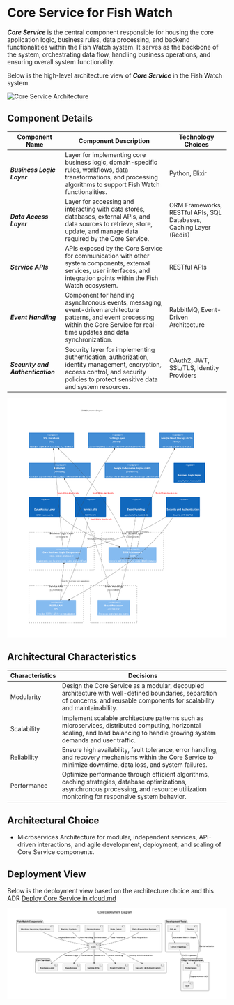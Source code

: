 # Core Service for Fish Watch

***Core Service*** is the central component responsible for housing the core application logic, business rules, data processing, and backend functionalities within the Fish Watch system. It serves as the backbone of the system, orchestrating data flow, handling business operations, and ensuring overall system functionality.

Below is the high-level architecture view of ***Core Service*** in the Fish Watch system.

![Core Service Architecture](https://example.com/core-service-architecture.png)

## Component Details

| Component Name  | Component Description | Technology Choices |
| ------------- | ------------- | ------------- |
| ***Business Logic Layer***  | Layer for implementing core business logic, domain-specific rules, workflows, data transformations, and processing algorithms to support Fish Watch functionalities. | Python, Elixir |
| ***Data Access Layer***  | Layer for accessing and interacting with data stores, databases, external APIs, and data sources to retrieve, store, update, and manage data required by the Core Service. | ORM Frameworks, RESTful APIs, SQL Databases, Caching Layer (Redis) |
| ***Service APIs***  | APIs exposed by the Core Service for communication with other system components, external services, user interfaces, and integration points within the Fish Watch ecosystem. | RESTful APIs |
| ***Event Handling***  | Component for handling asynchronous events, messaging, event-driven architecture patterns, and event processing within the Core Service for real-time updates and data synchronization. | RabbitMQ, Event-Driven Architecture |
| ***Security and Authentication***  | Security layer for implementing authentication, authorization, identity management, encryption, access control, and security policies to protect sensitive data and system resources. | OAuth2, JWT, SSL/TLS, Identity Providers |

![Core Component Diagram](../Assets/components/Core_2.svg)

## Architectural Characteristics

| Characteristics  | Decisions |
| ------------- | ------------- |
| Modularity  | Design the Core Service as a modular, decoupled architecture with well-defined boundaries, separation of concerns, and reusable components for scalability and maintainability. |
| Scalability  | Implement scalable architecture patterns such as microservices, distributed computing, horizontal scaling, and load balancing to handle growing system demands and user traffic. |
| Reliability  | Ensure high availability, fault tolerance, error handling, and recovery mechanisms within the Core Service to minimize downtime, data loss, and system failures. |
| Performance  | Optimize performance through efficient algorithms, caching strategies, database optimizations, asynchronous processing, and resource utilization monitoring for responsive system behavior. |

## Architectural Choice

- Microservices Architecture for modular, independent services, API-driven interactions, and agile development, deployment, and scaling of Core Service components.

## Deployment View
Below is the deployment view based on the architecture choice and this ADR [Deploy Core Service in cloud.md](../ADRs/014-deployment-strategy.md)

![Core Service Deployment View](../Assets/deployment/Core.png)
